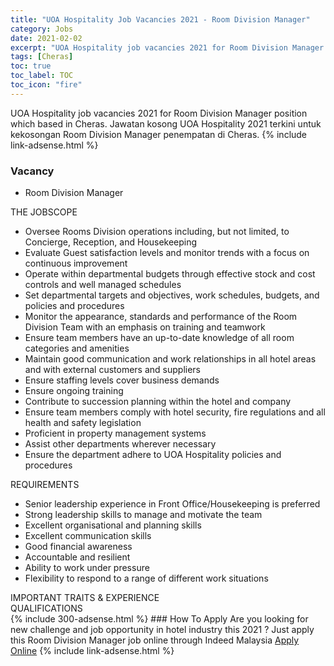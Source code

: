 ```yaml
---
title: "UOA Hospitality Job Vacancies 2021 - Room Division Manager" 
category: Jobs 
date: 2021-02-02 
excerpt: "UOA Hospitality job vacancies 2021 for Room Division Manager position which based in Cheras. Jawatan kosong UOA Hospitality 2021 terkini untuk kekosongan Room Division Manager penempatan di Cheras" 
tags: [Cheras] 
toc: true 
toc_label: TOC 
toc_icon: "fire" 
--- 
```


UOA Hospitality job vacancies 2021 for Room Division Manager position which based in Cheras. Jawatan kosong UOA Hospitality 2021 terkini untuk kekosongan Room Division Manager penempatan di Cheras. 
{% include link-adsense.html %} 
### Vacancy 
- Room Division Manager 
<div><div><div><div><div>THE JOBSCOPE</div><div><ul>
<li>Oversee Rooms Division operations including, but not limited, to Concierge, Reception, and Housekeeping</li>
<li>Evaluate Guest satisfaction levels and monitor trends with a focus on continuous improvement</li>
<li>Operate within departmental budgets through effective stock and cost controls and well managed schedules</li>
<li>Set departmental targets and objectives, work schedules, budgets, and policies and procedures</li>
<li>Monitor the appearance, standards and performance of the Room Division Team with an emphasis on training and teamwork</li>
<li>Ensure team members have an up-to-date knowledge of all room categories and amenities</li>
<li>Maintain good communication and work relationships in all hotel areas and with external customers and suppliers</li>
<li>Ensure staffing levels cover business demands</li>
<li>Ensure ongoing training</li>
<li>Contribute to succession planning within the hotel and company</li>
<li>Ensure team members comply with hotel security, fire regulations and all health and safety legislation</li>
<li>Proficient in property management systems</li>
<li>Assist other departments wherever necessary</li>
<li>Ensure the department adhere to UOA Hospitality policies and procedures</li>
</ul></div></div><div><div>REQUIREMENTS</div><div><ul>
<li>Senior leadership experience in Front Office/Housekeeping is preferred</li>
<li>Strong leadership skills to manage and motivate the team</li>
<li>Excellent organisational and planning skills</li>
<li>Excellent communication skills</li>
<li>Good financial awareness</li>
<li>Accountable and resilient</li>
<li>Ability to work under pressure</li>
<li>Flexibility to respond to a range of different work situations</li>
</ul></div></div></div><div><div><div>IMPORTANT TRAITS &amp; EXPERIENCE</div></div><div></div>
<div><div>QUALIFICATIONS</div></div></div></div><div></div></div> 
{% include 300-adsense.html %} 
### How To Apply 
Are you looking for new challenge and job opportunity in hotel industry this 2021 ?
Just apply this Room Division Manager job online through Indeed Malaysia 
<a href="https://malaysia.indeed.com/viewjob?jk=2d516903fffaeec2" class="btn btn--info" target="_blank" rel="nofollow noopenner">Apply Online</a> 
{% include link-adsense.html %} 